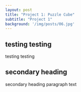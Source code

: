 ```yaml
---
layout: post
title: "Project 1: Puzzle Cube"
subtitle: "Project 1"
background: '/img/posts/06.jpg'
---
```


 ## testing testing 
 testing testing 

## secondary heading 
secondary heading paragraph text



 